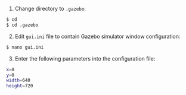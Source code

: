 1. Change directory to `.gazebo`:
```bash
$ cd
$ cd .gazebo
```

2. Edit `gui.ini` file to contain Gazebo simulator window configuration:
```bash
$ nano gui.ini
```

3. Enter the following parameters into the configuration file:
```bash
x=0
y=0
width=640
height=720
```
